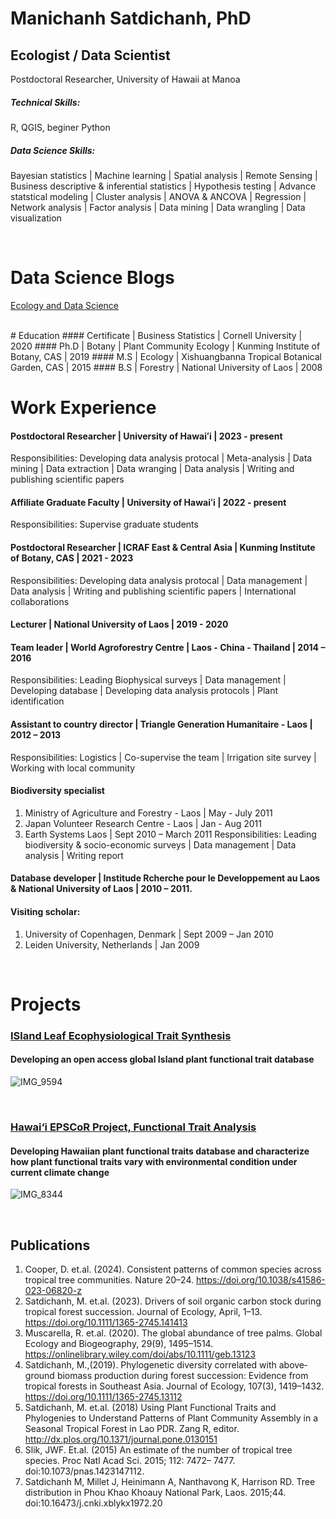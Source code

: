 # Manichanh Satdichanh, PhD
## Ecologist / Data Scientist
Postdoctoral Researcher, University of Hawaii at Manoa

##### Technical Skills: 
R, QGIS, beginer Python

##### Data Science Skills: 
Bayesian statistics | Machine learning | Spatial analysis | Remote Sensing | Business descriptive & inferential statistics | Hypothesis testing | Advance statstical modeling | Cluster analysis | ANOVA & ANCOVA | Regression | Network analysis | Factor analysis | Data mining | Data wrangling | Data visualization 

<br>

# Data Science Blogs
[Ecology and Data Science](https://rpubs.com/satdichanhRmarkdown/1142489)

<br>
# Education
#### Certificate | Business Statistics | Cornell University | 2020
#### Ph.D | Botany | Plant Community Ecology | Kunming Institute of Botany, CAS | 2019
#### M.S | Ecology | Xishuangbanna Tropical Botanical Garden, CAS | 2015
#### B.S | Forestry | National University of Laos | 2008

<br>

# Work Experience
#### Postdoctoral Researcher | University of Hawaiʻi | 2023 - present
Responsibilities: Developing data analysis protocal | Meta-analysis | Data mining | Data extraction | Data wranging | Data analysis | Writing and publishing scientific papers
#### Affiliate Graduate Faculty | University of Hawaiʻi | 2022 - present
Responsibilities: Supervise graduate students
#### Postdoctoral Researcher | ICRAF East & Central Asia | Kunming Institute of Botany, CAS | 2021 - 2023
Responsibilities: Developing data analysis protocal | Data management | Data analysis | Writing and publishing scientific papers | International collaborations
#### Lecturer | National University of Laos | 2019 - 2020
#### Team leader | World Agroforestry Centre | Laos - China - Thailand | 2014 – 2016
Responsibilities: Leading Biophysical surveys | Data management | Developing database | Developing data analysis protocols | Plant identification
#### Assistant to country director | Triangle Generation Humanitaire - Laos | 2012 – 2013
Responsibilities: Logistics | Co-supervise the team | Irrigation site survey | Working with local community
#### Biodiversity specialist 
1. Ministry of Agriculture and Forestry - Laos | May - July 2011
2. Japan Volunteer Research Centre - Laos | Jan - Aug 2011
3. Earth Systems Laos | Sept 2010 – March 2011
Responsibilities: Leading biodiversity & socio-economic surveys | Data management | Data analysis | Writing report
#### Database developer | Institude Rcherche pour le Developpement au Laos & National University of Laos | 2010 – 2011. 
#### Visiting scholar:
1. University of Copenhagen, Denmark | Sept 2009 – Jan 2010
2. Leiden University, Netherlands | Jan 2009

<br>

# Projects

### [ISland Leaf Ecophysiological Trait Synthesis](https://www.fondationbiodiversite.fr/en/the-frb-in-action/programs-and-projects/le-cesab/islets/)
#### Developing an open access global Island plant functional trait database
![IMG_9594](https://github.com/satdichanh/datascience-portfolio.org/assets/50197613/cce102c3-9340-43df-99b5-60a06611fbda)

<br> 

### [Hawai‘i EPSCoR Project, Functional Trait Analysis](https://hawaii.edu/epscor/functional-trait-analysis/)
#### Developing Hawaiian plant functional traits database and characterize how plant functional traits vary with environmental condition under current climate change

![IMG_8344](https://github.com/satdichanh/datascience-portfolio.org/assets/50197613/ca2a67f5-6654-4838-bafb-122df753cd2a)

<br>

## Publications
1.	Cooper, D. et.al. (2024). Consistent patterns of common species across tropical tree communities. Nature 20–24. https://doi.org/10.1038/s41586-023-06820-z
2.	Satdichanh, M. et.al. (2023). Drivers of soil organic carbon stock during tropical forest succession. Journal of Ecology, April, 1–13. https://doi.org/10.1111/1365-2745.141413
3.	Muscarella, R. et.al. (2020). The global abundance of tree palms. Global Ecology and Biogeography, 29(9), 1495–1514. https://onlinelibrary.wiley.com/doi/abs/10.1111/geb.13123
4.	Satdichanh, M.,(2019). Phylogenetic diversity correlated with above‐ground biomass production during forest succession: Evidence from tropical forests in Southeast Asia. Journal of Ecology, 107(3), 1419–1432. https://doi.org/10.1111/1365-2745.13112
5.	Satdichanh, M. et.al. (2018) Using Plant Functional Traits and Phylogenies to Understand Patterns of Plant Community Assembly in a Seasonal Tropical Forest in Lao PDR. Zang R, editor. http://dx.plos.org/10.1371/journal.pone.0130151
6.	Slik, JWF. Et.al. (2015) An estimate of the number of tropical tree species. Proc Natl Acad Sci. 2015; 112: 7472– 7477. doi:10.1073/pnas.1423147112.
7.	Satdichanh M, Millet J, Heinimann A, Nanthavong K, Harrison RD. Tree distribution in Phou Khao Khoauy National Park, Laos. 2015;44. doi:10.16473/j.cnki.xblykx1972.20
